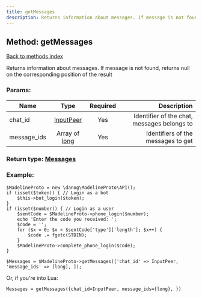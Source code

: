 ```yaml
---
title: getMessages
description: Returns information about messages. If message is not found, returns null on the corresponding position of the result
---
```

## Method: getMessages  
[Back to methods index](index.md)


Returns information about messages. If message is not found, returns null on the corresponding position of the result

### Params:

| Name     |    Type       | Required | Description |
|----------|:-------------:|:--------:|------------:|
|chat\_id|[InputPeer](../types/InputPeer.md) | Yes|Identifier of the chat, messages belongs to|
|message\_ids|Array of [long](../types/long.md) | Yes|Identifiers of the messages to get|


### Return type: [Messages](../types/Messages.md)

### Example:


```
$MadelineProto = new \danog\MadelineProto\API();
if (isset($token)) { // Login as a bot
    $this->bot_login($token);
}
if (isset($number)) { // Login as a user
    $sentCode = $MadelineProto->phone_login($number);
    echo 'Enter the code you received: ';
    $code = '';
    for ($x = 0; $x < $sentCode['type']['length']; $x++) {
        $code .= fgetc(STDIN);
    }
    $MadelineProto->complete_phone_login($code);
}

$Messages = $MadelineProto->getMessages(['chat_id' => InputPeer, 'message_ids' => [long], ]);
```

Or, if you're into Lua:

```
Messages = getMessages({chat_id=InputPeer, message_ids={long}, })
```

